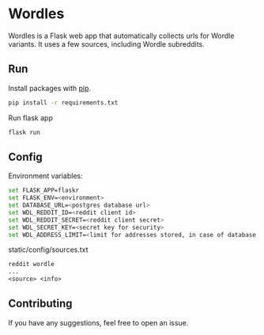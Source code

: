 # Wordles

Wordles is a Flask web app that automatically collects urls for Wordle variants. It uses a few sources, including Wordle subreddits.

## Run

Install packages with [pip](https://pip.pypa.io/en/stable/).

```bash
pip install -r requirements.txt
```

Run flask app

```bash
flask run
```

## Config
Environment variables:

```bash
set FLASK_APP=flaskr
set FLASK_ENV=<environment>
set DATABASE_URL=<postgres database url>
set WDL_REDDIT_ID=<reddit client id>
set WDL_REDDIT_SECRET=<reddit client secret>
set WDL_SECRET_KEY=<secret key for security>
set WDL_ADDRESS_LIMIT=<limit for addresses stored, in case of database limits>
```

static/config/sources.txt

```txt
reddit wordle
...
<source> <info>
```

## Contributing
If you have any suggestions, feel free to open an issue.